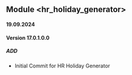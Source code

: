 ## Module <hr_holiday_generator>
#### 19.09.2024
#### Version 17.0.1.0.0
##### ADD

- Initial Commit for HR Holiday Generator
